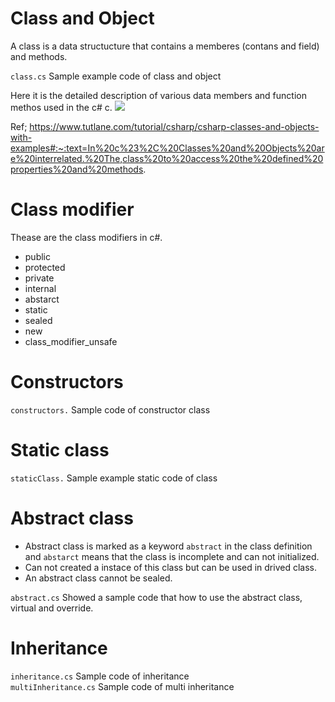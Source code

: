 # Class and Object

A class is a data structucture that contains a memberes (contans and field) and methods.

`class.cs`  Sample example code of class  and object

Here it is the detailed description of various data members and function methos used in the c# c.
![](https://github.com/lallaw8809/c-Sharp/blob/main/imgs/class_object.png?raw=true)

Ref; https://www.tutlane.com/tutorial/csharp/csharp-classes-and-objects-with-examples#:~:text=In%20c%23%2C%20Classes%20and%20Objects%20are%20interrelated.%20The,class%20to%20access%20the%20defined%20properties%20and%20methods.

# Class modifier
Thease are the class modifiers in c#.

- public   
- protected  
- private  
- internal  
- abstarct   
- static   
- sealed   
- new  
- class_modifier_unsafe  

# Constructors
`constructors.` Sample code of constructor class  

# Static class
`staticClass.`  Sample example static code of class  

# Abstract class

- Abstract class is marked as a keyword `abstract` in the class definition and `abstarct` means that the class is incomplete and can not initialized. 
- Can not created a instace of this class but can be used in drived class.
- An abstract class cannot be sealed.

`abstract.cs` Showed a sample code that how to use the abstract class, virtual and override.  

# Inheritance
`inheritance.cs` Sample code of inheritance   
`multiInheritance.cs` Sample code of multi inheritance  